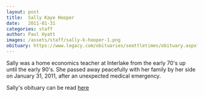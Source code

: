 ```yaml
---
layout: post
title:  Sally Kaye Hooper
date:   2011-01-31
categories: staff
author: Paul Hyatt
images: /assets/staff/sally-k-hooper-1.png
obituary: https://www.legacy.com/obituaries/seattletimes/obituary.aspx?n=sally-kaye-hooper-senn&pid=148470177
---
```

Sally was a home economics teacher at Interlake from the early 70's up until the early 90's. She passed away peacefully with her family by her side on January 31, 2011, after an unexpected medical emergency.

Sally's obituary can be read [here](https://www.legacy.com/obituaries/seattletimes/obituary.aspx?n=sally-kaye-hooper-senn&pid=148470177)
